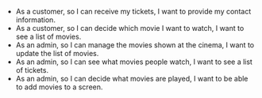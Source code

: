 - As a customer, so I can receive my tickets, I want to provide my contact information.
- As a customer, so I can decide which movie I want to watch, I want to see a list of movies.
- As an admin, so I can manage the movies shown at the cinema, I want to update the list of movies.
- As an admin, so I can see what movies people watch, I want to see a list of tickets.
- As an admin, so I can decide what movies are played, I want to be able to add movies to a screen.